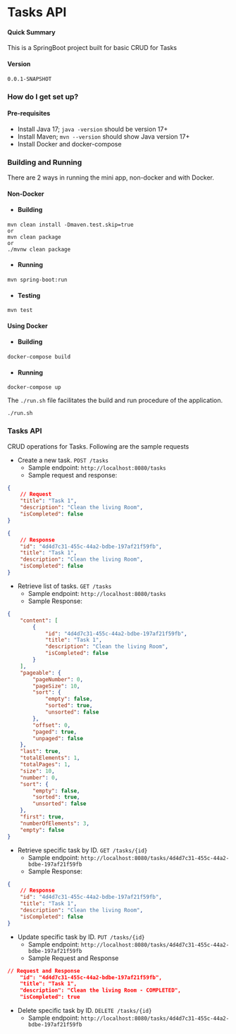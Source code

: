 # Tasks API

#### Quick Summary

This is a SpringBoot project built for basic CRUD for Tasks

#### Version

`0.0.1-SNAPSHOT`

### How do I get set up? ###

#### Pre-requisites

* Install Java 17; `java -version` should be version 17+
* Install Maven; `mvn --version` should show Java version 17+
* Install Docker and docker-compose

### Building and Running

There are 2 ways in running the mini app, non-docker and with Docker. 

#### Non-Docker 

* #### Building

```shell
mvn clean install -Dmaven.test.skip=true 
or 
mvn clean package 
or 
./mvnw clean package
```

* #### Running

```shell
mvn spring-boot:run
```

* #### Testing

```shell
mvn test
```

#### Using Docker

* #### Building

```shell
docker-compose build
```

* #### Running

```shell
docker-compose up
```

The `./run.sh` file facilitates the build and run procedure of the application.

```shell
./run.sh
```

### Tasks API ###
CRUD operations for Tasks. Following are the sample requests
* Create a new task. `POST /tasks`
  * Sample endpoint: `http://localhost:8080/tasks`
  * Sample request and response:
```json
{
    // Request
    "title": "Task 1",
    "description": "Clean the living Room",
    "isCompleted": false
}
```
```json 
{
    // Response
    "id": "4d4d7c31-455c-44a2-bdbe-197af21f59fb",
    "title": "Task 1",
    "description": "Clean the living Room",
    "isCompleted": false
}
```
* Retrieve list of tasks. `GET /tasks`
  * Sample endpoint: `http://localhost:8080/tasks`
  * Sample Response:
```json
{
    "content": [
        {
            "id": "4d4d7c31-455c-44a2-bdbe-197af21f59fb",
            "title": "Task 1",
            "description": "Clean the living Room",
            "isCompleted": false
        }
    ],
    "pageable": {
        "pageNumber": 0,
        "pageSize": 10,
        "sort": {
            "empty": false,
            "sorted": true,
            "unsorted": false
        },
        "offset": 0,
        "paged": true,
        "unpaged": false
    },
    "last": true,
    "totalElements": 1,
    "totalPages": 1,
    "size": 10,
    "number": 0,
    "sort": {
        "empty": false,
        "sorted": true,
        "unsorted": false
    },
    "first": true,
    "numberOfElements": 3,
    "empty": false
}
```
* Retrieve specific task by ID. `GET /tasks/{id}`
  * Sample endpoint: `http://localhost:8080/tasks/4d4d7c31-455c-44a2-bdbe-197af21f59fb`
  * Sample Response:
```json
{
    // Response
    "id": "4d4d7c31-455c-44a2-bdbe-197af21f59fb",
    "title": "Task 1",
    "description": "Clean the living Room",
    "isCompleted": false
}
```
* Update specific task by ID. `PUT /tasks/{id}`
  * Sample endpoint: `http://localhost:8080/tasks/4d4d7c31-455c-44a2-bdbe-197af21f59fb`
  * Sample Request and Response
```json
// Request and Response
    "id": "4d4d7c31-455c-44a2-bdbe-197af21f59fb",
    "title": "Task 1",
    "description": "Clean the living Room - COMPLETED",
    "isCompleted": true
```
* Delete specific task by ID. `DELETE /tasks/{id}`
  * Sample endpoint: `http://localhost:8080/tasks/4d4d7c31-455c-44a2-bdbe-197af21f59fb`